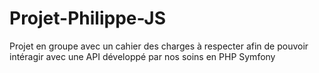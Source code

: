 # Projet-Philippe-JS
Projet en groupe avec un cahier des charges à respecter afin de pouvoir intéragir avec une API développé par nos soins en PHP Symfony
